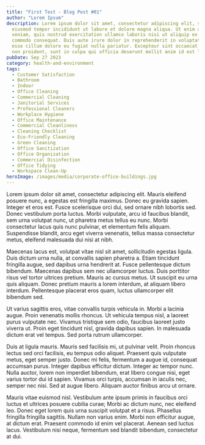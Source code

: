 ```yaml
---
title: "First Test - Blog Post #01"
author: "Lorem Ipsum"
description: Lorem ipsum dolor sit amet, consectetur adipiscing elit, sed do
  eiusmod tempor incididunt ut labore et dolore magna aliqua. Ut enim ad minim
  veniam, quis nostrud exercitation ullamco laboris nisi ut aliquip ex ea
  commodo consequat. Duis aute irure dolor in reprehenderit in voluptate velit
  esse cillum dolore eu fugiat nulla pariatur. Excepteur sint occaecat cupidatat
  non proident, sunt in culpa qui officia deserunt mollit anim id est laborum.
pubDate: Sep 27 2023
category: health-and-environment
tags:
  - Customer Satisfaction
  - Bathroom
  - Indoor
  - Office Cleaning
  - Commercial Cleaning
  - Janitorial Services
  - Professional Cleaners
  - Workplace Hygiene
  - Office Maintenance
  - Commercial Cleanliness
  - Cleaning Checklist
  - Eco-Friendly Cleaning
  - Green Cleaning
  - Office Sanitization
  - Office Organization
  - Commercial Disinfection
  - Office Tidying
  - Workspace Clean-Up
heroImage: /images/media/corporate-office-buildings.jpg
---
```

Lorem ipsum dolor sit amet, consectetur adipiscing elit. Mauris eleifend posuere nunc, a egestas est fringilla maximus. Donec eu gravida sapien. Integer et eros est. Fusce scelerisque orci dui, sed ornare nibh lobortis sed. Donec vestibulum porta luctus. Morbi vulputate, arcu id faucibus blandit, sem urna volutpat nunc, ut pharetra metus tellus eu nunc. Morbi consectetur lacus quis nunc pulvinar, et elementum felis aliquam. Suspendisse blandit, arcu eget viverra venenatis, tellus massa consectetur metus, eleifend malesuada dui nisi at nibh.

Maecenas lacus est, volutpat vitae nisl sit amet, sollicitudin egestas ligula. Duis dictum urna nulla, at convallis sapien pharetra a. Etiam tincidunt fringilla augue, sed dapibus urna hendrerit at. Fusce pellentesque dictum bibendum. Maecenas dapibus sem nec ullamcorper luctus. Duis porttitor risus vel tortor ultrices pretium. Mauris ac cursus metus. Ut suscipit eu urna quis aliquam. Donec pretium mauris a lorem interdum, at aliquam libero interdum. Pellentesque placerat eros quam, luctus ullamcorper elit bibendum sed.

Ut varius sagittis eros, vitae convallis turpis vehicula in. Morbi a lacinia augue. Proin venenatis mollis rhoncus. Ut vehicula tempus nisl, a laoreet purus vulputate nec. Vivamus tristique sem odio, faucibus laoreet justo viverra ut. Proin eget tincidunt nisl, gravida dapibus sapien. In malesuada dictum erat vel tempus. Sed porta rutrum ullamcorper.

Duis at ligula mauris. Mauris sed facilisis mi, ut pulvinar velit. Proin rhoncus lectus sed orci facilisis, eu tempus odio aliquet. Praesent quis vulputate metus, eget semper justo. Donec mi felis, fermentum a augue id, consequat accumsan purus. Integer dapibus efficitur dictum. Integer ac tempor nunc. Nulla auctor, lorem non imperdiet bibendum, erat libero congue nisi, eget varius tortor dui id sapien. Vivamus orci turpis, accumsan in iaculis nec, semper nec nisi. Sed at augue libero. Aliquam auctor finibus arcu ut ornare.

Mauris vitae euismod nisl. Vestibulum ante ipsum primis in faucibus orci luctus et ultrices posuere cubilia curae; Morbi ac dictum nunc, nec eleifend leo. Donec eget lorem quis urna suscipit volutpat et a risus. Phasellus fringilla fringilla sagittis. Nullam non varius enim. Morbi non efficitur augue, at dictum erat. Praesent commodo id enim vel placerat. Aenean sed luctus lacus. Vestibulum nisi neque, fermentum sed blandit bibendum, consectetur at dui.